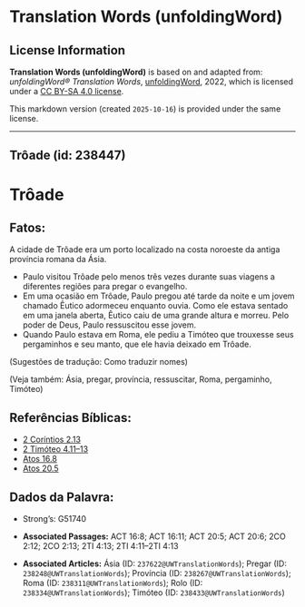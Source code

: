 # Translation Words (unfoldingWord)

## License Information

**Translation Words (unfoldingWord)** is based on and adapted from: _unfoldingWord® Translation Words_, [unfoldingWord](https://unfoldingword.org/utw), 2022, which is licensed under a [CC BY-SA 4.0 license](https://creativecommons.org/licenses/by-sa/4.0/legalcode.en).

This markdown version (created `2025-10-16`) is provided under the same license.



--------------------------------

## Trôade (id: 238447)

Trôade
======

Fatos:
------

A cidade de Trôade era um porto localizado na costa noroeste da antiga província romana da Ásia.

* Paulo visitou Trôade pelo menos três vezes durante suas viagens a diferentes regiões para pregar o evangelho.
* Em uma ocasião em Trôade, Paulo pregou até tarde da noite e um jovem chamado Êutico adormeceu enquanto ouvia. Como ele estava sentado em uma janela aberta, Êutico caiu de uma grande altura e morreu. Pelo poder de Deus, Paulo ressuscitou esse jovem.
* Quando Paulo estava em Roma, ele pediu a Timóteo que trouxesse seus pergaminhos e seu manto, que ele havia deixado em Trôade.

(Sugestões de tradução: Como traduzir nomes)

(Veja também: Ásia, pregar, província, ressuscitar, Roma, pergaminho, Timóteo)

Referências Bíblicas:
---------------------

* [2 Coríntios 2\.13](https://ref.ly/2Cor2:13)
* [2 Timóteo 4\.11–13](https://ref.ly/2Tim4:11-2Tim4:13)
* [Atos 16\.8](https://ref.ly/Acts16:8)
* [Atos 20\.5](https://ref.ly/Acts20:5)

Dados da Palavra:
-----------------

* Strong’s: G51740

* **Associated Passages:** ACT 16:8; ACT 16:11; ACT 20:5; ACT 20:6; 2CO 2:12; 2CO 2:13; 2TI 4:13; 2TI 4:11–2TI 4:13
* **Associated Articles:** Ásia (ID: `237622@UWTranslationWords`); Pregar (ID: `238248@UWTranslationWords`); Província (ID: `238267@UWTranslationWords`); Roma (ID: `238311@UWTranslationWords`); Rolo (ID: `238334@UWTranslationWords`); Timóteo (ID: `238433@UWTranslationWords`)

